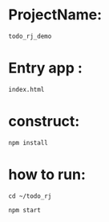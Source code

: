 # ProjectName:

	todo_rj_demo

# Entry app :

	index.html

# construct:

	npm install

# how to run:

	cd ~/todo_rj

	npm start